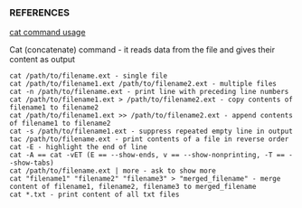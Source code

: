 ### REFERENCES ###
[cat command usage](https://www.geeksforgeeks.org/cat-command-in-linux-with-examples/#:~:text=Cat(concatenate)%20command%20is%20very,create%2C%20view%2C%20concatenate%20files.)

Cat (concatenate) command - it reads data from the file and gives their content as output
```
cat /path/to/filename.ext - single file
cat /path/to/filename1.ext /path/to/filename2.ext - multiple files
cat -n /path/to/filename.ext - print line with preceding line numbers
cat /path/to/filename1.ext > /path/to/filename2.ext - copy contents of filename1 to filename2
cat /path/to/filename1.ext >> /path/to/filename2.ext - append contents of filename1 to filename2
cat -s /path/to/filename1.ext - suppress repeated empty line in output
tac /path/to/filename.ext - print contents of a file in reverse order
cat -E - highlight the end of line
cat -A == cat -vET (E == --show-ends, v == --show-nonprinting, -T == --show-tabs)
cat /path/to/filename.ext | more - ask to show more
cat "filename1" "filename2" "filename3" > "merged_filename" - merge content of filename1, filename2, filename3 to merged_filename
cat *.txt - print content of all txt files
```